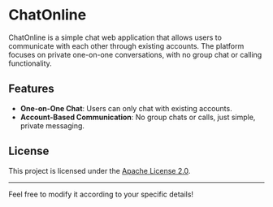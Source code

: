 # ChatOnline

ChatOnline is a simple chat web application that allows users to communicate with each other through existing accounts. The platform focuses on private one-on-one conversations, with no group chat or calling functionality.

## Features
- **One-on-One Chat**: Users can only chat with existing accounts.
- **Account-Based Communication**: No group chats or calls, just simple, private messaging.

## License
This project is licensed under the [Apache License 2.0](https://github.com/i-Moad/chatOnline/blob/master/LICENSE.txt).

---

Feel free to modify it according to your specific details!
